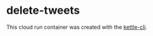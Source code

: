 # delete-tweets

This cloud run container was created with the [kettle-cli](https://github.com/operatorai/kettle-cli).

